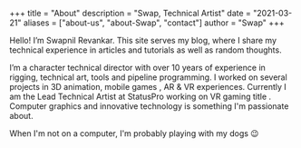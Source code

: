 +++
title = "About"
description = "Swap, Technical Artist"
date = "2021-03-21"
aliases = ["about-us", "about-Swap", "contact"]
author = "Swap"
+++

Hello! I’m Swapnil Revankar. This site serves my blog, where I share my technical experience in articles and tutorials as well as random thoughts.

I’m a character technical director with over 10 years of experience in rigging, technical art, tools and pipeline programming. I worked on several projects in 3D animation, mobile games , AR & VR experiences. Currently I am the Lead Technical Artist at StatusPro working on VR gaming title . Computer graphics and innovative technology is something I'm passionate about.

When I'm not on a computer, I'm probably playing with my dogs 😉
